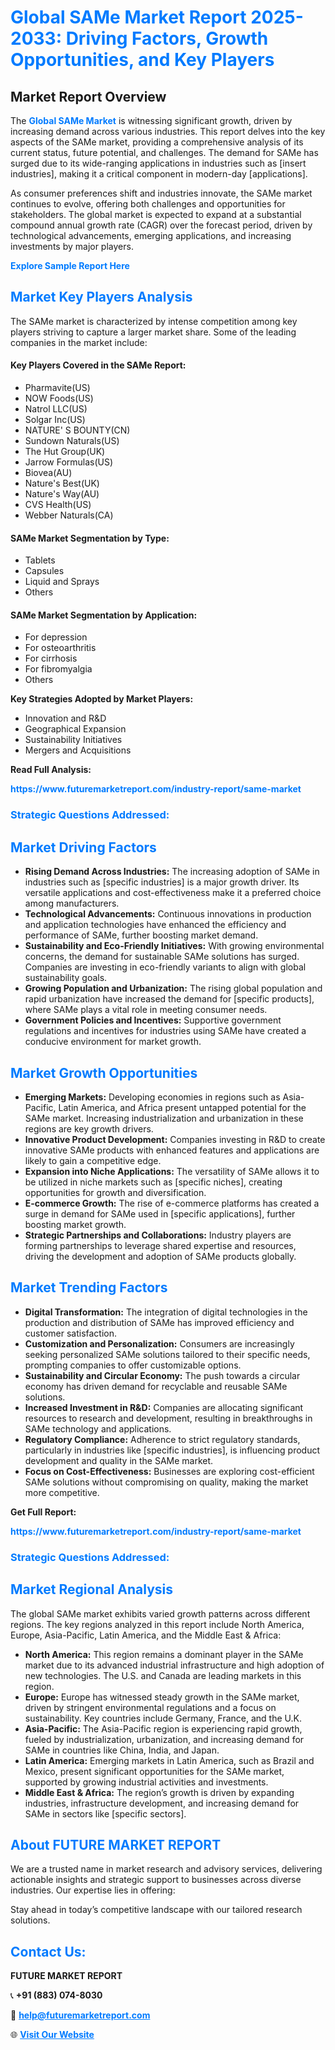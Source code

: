 <h1 style="color: #007BFF;">Global SAMe Market Report 2025-2033: Driving Factors, Growth Opportunities, and Key Players</h1>

<section id="overview">
<h2>Market Report Overview</h2>
<p>The <a href="https://www.futuremarketreport.com/industry-report/same-market" style="color: #007BFF; text-decoration: none;"><strong>Global SAMe Market</strong></a> is witnessing significant growth, driven by increasing demand across various industries. This report delves into the key aspects of the SAMe market, providing a comprehensive analysis of its current status, future potential, and challenges. The demand for SAMe has surged due to its wide-ranging applications in industries such as [insert industries], making it a critical component in modern-day [applications].</p>
<p>As consumer preferences shift and industries innovate, the SAMe market continues to evolve, offering both challenges and opportunities for stakeholders. The global market is expected to expand at a substantial compound annual growth rate (CAGR) over the forecast period, driven by technological advancements, emerging applications, and increasing investments by major players.</p>
</section>

<section id="overview">
<p><a href="https://www.futuremarketreport.com/request-sample/reportId=103113" style="color: #007BFF; text-decoration: none;"><strong>Explore Sample Report Here</strong></a></p>
</section>

<section id="key-players">
<h2 style="color: #007BFF;">Market Key Players Analysis</h2>
<p>The SAMe market is characterized by intense competition among key players striving to capture a larger market share. Some of the leading companies in the market include:</p>
<h4>Key Players Covered in the SAMe Report:</h4>
<ul><li>Pharmavite(US)</li><li>NOW Foods(US)</li><li>Natrol LLC(US)</li><li>Solgar Inc(US)</li><li>NATURE&#039; S BOUNTY(CN)</li><li>Sundown Naturals(US)</li><li>The Hut Group(UK)</li><li>Jarrow Formulas(US)</li><li>Biovea(AU)</li><li>Nature&#039;s Best(UK)</li><li>Nature&#039;s Way(AU)</li><li>CVS Health(US)</li><li>Webber Naturals(CA)</li></ul>
<h4>SAMe Market Segmentation by Type:</h4>
<ul><li>Tablets</li><li>Capsules</li><li>Liquid and Sprays</li><li>Others</li></ul>

<h4>SAMe Market Segmentation by Application:</h4>
<ul><li>For depression</li><li>For osteoarthritis</li><li>For cirrhosis</li><li>For fibromyalgia</li><li>Others</li></ul>
<p><strong>Key Strategies Adopted by Market Players:</strong></p>
<ul>
<li>Innovation and R&D</li>
<li>Geographical Expansion</li>
<li>Sustainability Initiatives</li>
<li>Mergers and Acquisitions</li>
</ul>
</section>

<section>
<p><strong>Read Full Analysis: </strong></p><a href="https://www.futuremarketreport.com/industry-report/same-market" style="color: #007BFF; text-decoration: none;"><strong>https://www.futuremarketreport.com/industry-report/same-market</strong></a>
<h3 style="color: #007BFF;">Strategic Questions Addressed:</h3>
</section>

<section id="driving-factors">
<h2 style="color: #007BFF;">Market Driving Factors</h2>
<ul>
<li><strong>Rising Demand Across Industries:</strong> The increasing adoption of SAMe in industries such as [specific industries] is a major growth driver. Its versatile applications and cost-effectiveness make it a preferred choice among manufacturers.</li>
<li><strong>Technological Advancements:</strong> Continuous innovations in production and application technologies have enhanced the efficiency and performance of SAMe, further boosting market demand.</li>
<li><strong>Sustainability and Eco-Friendly Initiatives:</strong> With growing environmental concerns, the demand for sustainable SAMe solutions has surged. Companies are investing in eco-friendly variants to align with global sustainability goals.</li>
<li><strong>Growing Population and Urbanization:</strong> The rising global population and rapid urbanization have increased the demand for [specific products], where SAMe plays a vital role in meeting consumer needs.</li>
<li><strong>Government Policies and Incentives:</strong> Supportive government regulations and incentives for industries using SAMe have created a conducive environment for market growth.</li>
</ul>
</section>

<section id="growth-opportunities">
<h2 style="color: #007BFF;">Market Growth Opportunities</h2>
<ul>
<li><strong>Emerging Markets:</strong> Developing economies in regions such as Asia-Pacific, Latin America, and Africa present untapped potential for the SAMe market. Increasing industrialization and urbanization in these regions are key growth drivers.</li>
<li><strong>Innovative Product Development:</strong> Companies investing in R&D to create innovative SAMe products with enhanced features and applications are likely to gain a competitive edge.</li>
<li><strong>Expansion into Niche Applications:</strong> The versatility of SAMe allows it to be utilized in niche markets such as [specific niches], creating opportunities for growth and diversification.</li>
<li><strong>E-commerce Growth:</strong> The rise of e-commerce platforms has created a surge in demand for SAMe used in [specific applications], further boosting market growth.</li>
<li><strong>Strategic Partnerships and Collaborations:</strong> Industry players are forming partnerships to leverage shared expertise and resources, driving the development and adoption of SAMe products globally.</li>
</ul>
</section>

<section id="trending-factors">
<h2 style="color: #007BFF;">Market Trending Factors</h2>
<ul>
<li><strong>Digital Transformation:</strong> The integration of digital technologies in the production and distribution of SAMe has improved efficiency and customer satisfaction.</li>
<li><strong>Customization and Personalization:</strong> Consumers are increasingly seeking personalized SAMe solutions tailored to their specific needs, prompting companies to offer customizable options.</li>
<li><strong>Sustainability and Circular Economy:</strong> The push towards a circular economy has driven demand for recyclable and reusable SAMe solutions.</li>
<li><strong>Increased Investment in R&D:</strong> Companies are allocating significant resources to research and development, resulting in breakthroughs in SAMe technology and applications.</li>
<li><strong>Regulatory Compliance:</strong> Adherence to strict regulatory standards, particularly in industries like [specific industries], is influencing product development and quality in the SAMe market.</li>
<li><strong>Focus on Cost-Effectiveness:</strong> Businesses are exploring cost-efficient SAMe solutions without compromising on quality, making the market more competitive.</li>
</ul>
</section>

<section>
<p><strong>Get Full Report: </strong></p><a href="https://www.futuremarketreport.com/industry-report/same-market" style="color: #007BFF; text-decoration: none;"><strong>https://www.futuremarketreport.com/industry-report/same-market</strong></a>
<h3 style="color: #007BFF;">Strategic Questions Addressed:</h3>
</section>


<section id="regional-analysis">
<h2 style="color: #007BFF;">Market Regional Analysis</h2>
<p>The global SAMe market exhibits varied growth patterns across different regions. The key regions analyzed in this report include North America, Europe, Asia-Pacific, Latin America, and the Middle East & Africa:</p>
<ul>
<li><strong>North America:</strong> This region remains a dominant player in the SAMe market due to its advanced industrial infrastructure and high adoption of new technologies. The U.S. and Canada are leading markets in this region.</li>
<li><strong>Europe:</strong> Europe has witnessed steady growth in the SAMe market, driven by stringent environmental regulations and a focus on sustainability. Key countries include Germany, France, and the U.K.</li>
<li><strong>Asia-Pacific:</strong> The Asia-Pacific region is experiencing rapid growth, fueled by industrialization, urbanization, and increasing demand for SAMe in countries like China, India, and Japan.</li>
<li><strong>Latin America:</strong> Emerging markets in Latin America, such as Brazil and Mexico, present significant opportunities for the SAMe market, supported by growing industrial activities and investments.</li>
<li><strong>Middle East & Africa:</strong> The region’s growth is driven by expanding industries, infrastructure development, and increasing demand for SAMe in sectors like [specific sectors].</li>
</ul>
</section>

<footer>
<h2 style="color: #007BFF;">About FUTURE MARKET REPORT</h2>
<p>We are a trusted name in market research and advisory services, delivering actionable insights and strategic support to businesses across diverse industries. Our expertise lies in offering:</p>

<p>Stay ahead in today’s competitive landscape with our tailored research solutions.</p>

<h2 style="color: #007BFF;">Contact Us:</h2>
<p><strong>FUTURE MARKET REPORT</strong></p>
<p>📞 <strong>+91 (883) 074-8030</strong></p>
<p>📧 <strong><a href="mailto:help@futuremarketreport.com" style="color: #007BFF;">help@futuremarketreport.com</a></strong></p>
<p>🌐 <strong><a href="https://www.futuremarketreport.com/" style="color: #007BFF;">Visit Our Website</a></strong></p>
</footer>